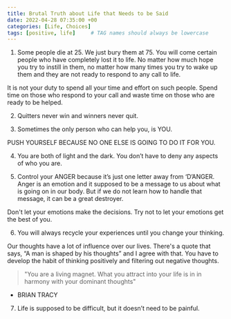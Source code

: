 ```yaml
---
title: Brutal Truth about Life that Needs to be Said
date: 2022-04-28 07:35:00 +00
categories: [Life, Choices]
tags: [positive, life]     # TAG names should always be lowercase
---
```


1. Some people die at 25. We just bury them at 75. You will come certain people who have completely lost it to life. No matter how much hope you try to instill in them, no matter how many times you try to wake up them and they are not ready to respond to any call to life. 

It is not your duty to spend all your time and effort on such people. Spend time on those who respond to your call and waste time on those who are ready to be helped.


2. Quitters never win and winners never quit.

3. Sometimes the only person who can help you, is YOU.

PUSH YOURSELF BECAUSE NO ONE ELSE IS GOING TO DO IT FOR YOU.

4. You are both of light and the dark. You don’t have to deny any aspects of who you are.

5. Control your ANGER because it’s just one letter away from ‘D’ANGER.
Anger is an emotion  and it supposed to be a message to us about what is going on in our body. But if we do not learn how to handle that message, it can be a great destroyer. 

Don't let your emotions make the decisions. Try not to let your emotions get the best of you.

6. You will always recycle your experiences until you change your thinking.

Our thoughts have a lot of influence over our lives. There's a quote that says, “A man is shaped by his thoughts” and I agree with that. You have to develop the habit of thinking positively and filtering out negative thoughts. 

> "You are a living magnet. What you attract into your life is in in harmony with your dominant thoughts"
- BRIAN TRACY


7. Life is supposed to be difficult, but it doesn’t need to be painful.
